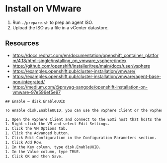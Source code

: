 # Install on VMware

1. Run `./prepare.sh` to prep an agent ISO.
1. Upload the ISO as a file in a vCenter datastore.

## Resources
- https://docs.redhat.com/en/documentation/openshift_container_platform/4.18/html-single/installing_on_vmware_vsphere/index
- https://github.com/openshift/installer/tree/main/docs/user/vsphere
- https://examples.openshift.pub/cluster-installation/vmware/
- https://examples.openshift.pub/cluster-installation/vmware/agent-base-non-integrated/
- https://medium.com/@prayag-sangode/openshift-installation-on-vmware-97e596ef5e97

```txt
## Enable — disk.EnableUUID

To enable disk.EnableUUID, you can use the vSphere Client or the vSphere API. The following steps will show you how to enable disk.EnableUUID using the vSphere Client:

1. Open the vSphere Client and connect to the ESXi host that hosts the VM.Power off the VM.
1. Right-click the VM and select Edit Settings.
1. Click the VM Options tab.
1. Click the Advanced button.
1. Click Edit Configuration in the Configuration Parameters section.
1. Click Add Row.
1. In the Key column, type disk.EnableUUID.
1. In the Value column, type TRUE.
1. Click OK and then Save.
```